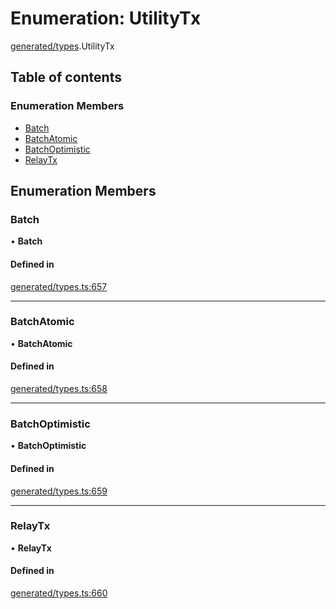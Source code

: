 # Enumeration: UtilityTx

[generated/types](../wiki/generated.types).UtilityTx

## Table of contents

### Enumeration Members

- [Batch](../wiki/generated.types.UtilityTx#batch)
- [BatchAtomic](../wiki/generated.types.UtilityTx#batchatomic)
- [BatchOptimistic](../wiki/generated.types.UtilityTx#batchoptimistic)
- [RelayTx](../wiki/generated.types.UtilityTx#relaytx)

## Enumeration Members

### Batch

• **Batch**

#### Defined in

[generated/types.ts:657](https://github.com/PolymathNetwork/polymesh-sdk/blob/49113a20/src/generated/types.ts#L657)

___

### BatchAtomic

• **BatchAtomic**

#### Defined in

[generated/types.ts:658](https://github.com/PolymathNetwork/polymesh-sdk/blob/49113a20/src/generated/types.ts#L658)

___

### BatchOptimistic

• **BatchOptimistic**

#### Defined in

[generated/types.ts:659](https://github.com/PolymathNetwork/polymesh-sdk/blob/49113a20/src/generated/types.ts#L659)

___

### RelayTx

• **RelayTx**

#### Defined in

[generated/types.ts:660](https://github.com/PolymathNetwork/polymesh-sdk/blob/49113a20/src/generated/types.ts#L660)
